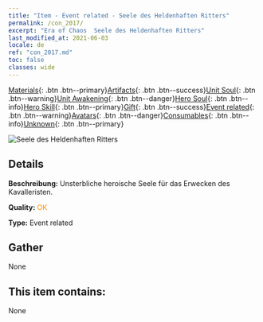 ```yaml
---
title: "Item - Event related - Seele des Heldenhaften Ritters"
permalink: /con_2017/
excerpt: "Era of Chaos  Seele des Heldenhaften Ritters"
last_modified_at: 2021-06-03
locale: de
ref: "con_2017.md"
toc: false
classes: wide
---
```

 [Materials](/ItemsDE/){: .btn .btn--primary}[Artifacts](/ItemsDE/Artifacts/){: .btn .btn--success}[Unit Soul](/ItemsDE/UnitSoul/){: .btn .btn--warning}[Unit Awakening](/ItemsDE/UnitAwakening/){: .btn .btn--danger}[Hero Soul](/ItemsDE/HeroSoul/){: .btn .btn--info}[Hero Skill](/ItemsDE/HeroSkill/){: .btn .btn--primary}[Gift](/ItemsDE/Gift/){: .btn .btn--success}[Event related](/ItemsDE/Events/){: .btn .btn--warning}[Avatars](/ItemsDE/Avatars/){: .btn .btn--danger}[Consumables](/ItemsDE/Consumables/){: .btn .btn--info}[Unknown](/ItemsDE/Unknown/){: .btn .btn--primary}

 ![Seele des Heldenhaften Ritters](/images/t/juexing_106.jpg)

## Details
 **Beschreibung:** Unsterbliche heroische Seele für das Erwecken des Kavalleristen.

 **Quality:** <span style="color: #FF8C00">OK</span>

 **Type:** Event related

## Gather

  None

## This item contains:

  None

